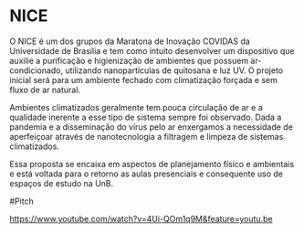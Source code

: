 # NICE

O NICE é um dos grupos da Maratona de Inovação COVIDAS da Universidade de Brasília e tem como intuito desenvolver um dispositivo que auxilie a purificação e higienização de ambientes que possuem ar-condicionado, utilizando nanopartículas de quitosana e luz UV. O projeto inicial será para um ambiente fechado com climatização forçada e sem fluxo de ar natural. 

Ambientes climatizados geralmente tem pouca circulação de ar e a qualidade inerente a esse tipo de sistema sempre foi observado. Dada a pandemia e a disseminação do vírus pelo ar enxergamos a necessidade de aperfeiçoar através de nanotecnologia a filtragem e limpeza de sistemas climatizados. 

Essa proposta se encaixa em aspectos de planejamento físico e ambientais e está voltada para o retorno as aulas presenciais e consequente uso de espaços de estudo na UnB. 


#Pitch 

https://www.youtube.com/watch?v=4Ui-QOm1q9M&feature=youtu.be
